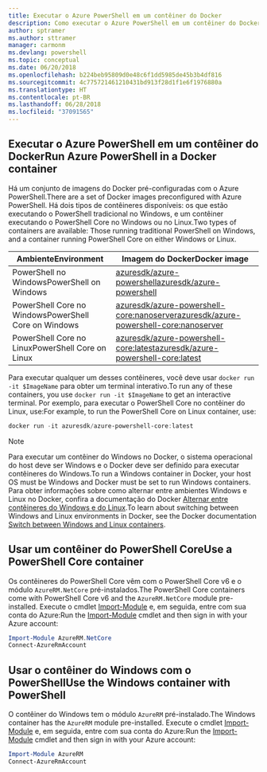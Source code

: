 ```yaml
---
title: Executar o Azure PowerShell em um contêiner do Docker
description: Como executar o Azure PowerShell em um contêiner do Docker.
author: sptramer
ms.author: sttramer
manager: carmonm
ms.devlang: powershell
ms.topic: conceptual
ms.date: 06/20/2018
ms.openlocfilehash: b224beb95809d0e48c6f1dd5985de45b3b4df816
ms.sourcegitcommit: 4c775721461210431bd913f28d1f1e6f1976880a
ms.translationtype: HT
ms.contentlocale: pt-BR
ms.lasthandoff: 06/28/2018
ms.locfileid: "37091565"
---
```

## <a name="run-azure-powershell-in-a-docker-container"></a><span data-ttu-id="bb28d-103">Executar o Azure PowerShell em um contêiner do Docker</span><span class="sxs-lookup"><span data-stu-id="bb28d-103">Run Azure PowerShell in a Docker container</span></span>

<span data-ttu-id="bb28d-104">Há um conjunto de imagens do Docker pré-configuradas com o Azure PowerShell.</span><span class="sxs-lookup"><span data-stu-id="bb28d-104">There are a set of Docker images preconfigured with Azure PowerShell.</span></span> <span data-ttu-id="bb28d-105">Há dois tipos de contêineres disponíveis: os que estão executando o PowerShell tradicional no Windows, e um contêiner executando o PowerShell Core no Windows ou no Linux.</span><span class="sxs-lookup"><span data-stu-id="bb28d-105">Two types of containers are available: Those running traditional PowerShell on Windows, and a container running PowerShell Core on either Windows or Linux.</span></span>

| <span data-ttu-id="bb28d-106">Ambiente</span><span class="sxs-lookup"><span data-stu-id="bb28d-106">Environment</span></span> | <span data-ttu-id="bb28d-107">Imagem do Docker</span><span class="sxs-lookup"><span data-stu-id="bb28d-107">Docker image</span></span> |
|-------------|--------------|
| <span data-ttu-id="bb28d-108">PowerShell no Windows</span><span class="sxs-lookup"><span data-stu-id="bb28d-108">PowerShell on Windows</span></span> | [<span data-ttu-id="bb28d-109">azuresdk/azure-powershell</span><span class="sxs-lookup"><span data-stu-id="bb28d-109">azuresdk/azure-powershell</span></span>](https://hub.docker.com/r/azuresdk/azure-powershell/) |
| <span data-ttu-id="bb28d-110">PowerShell Core no Windows</span><span class="sxs-lookup"><span data-stu-id="bb28d-110">PowerShell Core on Windows</span></span> | [<span data-ttu-id="bb28d-111">azuresdk/azure-powershell-core:nanoserver</span><span class="sxs-lookup"><span data-stu-id="bb28d-111">azuresdk/azure-powershell-core:nanoserver</span></span>](https://hub.docker.com/r/azuresdk/azure-powershell-core/) |
| <span data-ttu-id="bb28d-112">PowerShell Core no Linux</span><span class="sxs-lookup"><span data-stu-id="bb28d-112">PowerShell Core on Linux</span></span> | [<span data-ttu-id="bb28d-113">azuresdk/azure-powershell-core:latest</span><span class="sxs-lookup"><span data-stu-id="bb28d-113">azuresdk/azure-powershell-core:latest</span></span>](https://hub.docker.com/r/azuresdk/azure-powershell-core/) |

<span data-ttu-id="bb28d-114">Para executar qualquer um desses contêineres, você deve usar `docker run -it $ImageName` para obter um terminal interativo.</span><span class="sxs-lookup"><span data-stu-id="bb28d-114">To run any of these containers, you use `docker run -it $ImageName` to get an interactive terminal.</span></span> <span data-ttu-id="bb28d-115">Por exemplo, para executar o PowerShell Core no contêiner do Linux, use:</span><span class="sxs-lookup"><span data-stu-id="bb28d-115">For example, to run the PowerShell Core on Linux container, use:</span></span>

```powershell
docker run -it azuresdk/azure-powershell-core:latest
```

> [!NOTE]
> <span data-ttu-id="bb28d-116">Para executar um contêiner do Windows no Docker, o sistema operacional do host deve ser Windows e o Docker deve ser definido para executar contêineres do Windows.</span><span class="sxs-lookup"><span data-stu-id="bb28d-116">To run a Windows container in Docker, your host OS must be Windows and Docker must be set to run Windows containers.</span></span> <span data-ttu-id="bb28d-117">Para obter informações sobre como alternar entre ambientes Windows e Linux no Docker, confira a documentação do Docker [Alternar entre contêineres do Windows e do Linux](https://docs.docker.com/docker-for-windows/#switch-between-windows-and-linux-containers).</span><span class="sxs-lookup"><span data-stu-id="bb28d-117">To learn about switching between Windows and Linux environments in Docker, see the Docker documentation [Switch between Windows and Linux containers](https://docs.docker.com/docker-for-windows/#switch-between-windows-and-linux-containers).</span></span>

## <a name="use-a-powershell-core-container"></a><span data-ttu-id="bb28d-118">Usar um contêiner do PowerShell Core</span><span class="sxs-lookup"><span data-stu-id="bb28d-118">Use a PowerShell Core container</span></span>

<span data-ttu-id="bb28d-119">Os contêineres do PowerShell Core vêm com o PowerShell Core v6 e o módulo `AzureRM.NetCore` pré-instalados.</span><span class="sxs-lookup"><span data-stu-id="bb28d-119">The PowerShell Core containers come with PowerShell Core v6 and the `AzureRM.NetCore` module pre-installed.</span></span> <span data-ttu-id="bb28d-120">Execute o cmdlet [Import-Module](/powershell/module/microsoft.powershell.core/import-module) e, em seguida, entre com sua conta do Azure:</span><span class="sxs-lookup"><span data-stu-id="bb28d-120">Run the [Import-Module](/powershell/module/microsoft.powershell.core/import-module) cmdlet and then sign in with your Azure account:</span></span>

```powershell
Import-Module AzureRM.NetCore
Connect-AzureRmAccount
```

## <a name="use-the-windows-container-with-powershell"></a><span data-ttu-id="bb28d-121">Usar o contêiner do Windows com o PowerShell</span><span class="sxs-lookup"><span data-stu-id="bb28d-121">Use the Windows container with PowerShell</span></span>

<span data-ttu-id="bb28d-122">O contêiner do Windows tem o módulo `AzureRM` pré-instalado.</span><span class="sxs-lookup"><span data-stu-id="bb28d-122">The Windows container has the `AzureRM` module pre-installed.</span></span> <span data-ttu-id="bb28d-123">Execute o cmdlet [Import-Module](/powershell/module/microsoft.powershell.core/import-module) e, em seguida, entre com sua conta do Azure:</span><span class="sxs-lookup"><span data-stu-id="bb28d-123">Run the [Import-Module](/powershell/module/microsoft.powershell.core/import-module) cmdlet and then sign in with your Azure account:</span></span>

```powershell
Import-Module AzureRM
Connect-AzureRmAccount
```